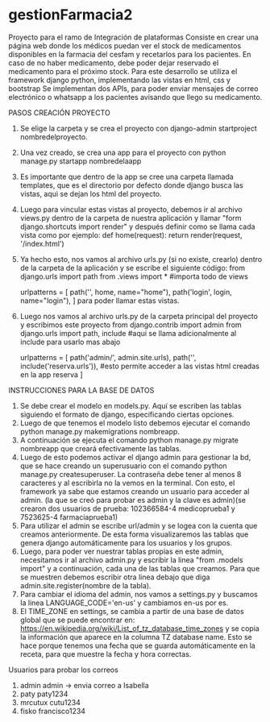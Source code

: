 # gestionFarmacia2
Proyecto para el ramo de Integración de plataformas
Consiste en crear una página web donde los médicos puedan ver el stock de medicamentos disponibles en la farmacia del cesfam y recetarlos para los pacientes.
En caso de no haber medicamento, debe poder dejar reservado el medicamento para el próximo stock.
Para este desarrollo se utiliza el framework django python, implementando las vistas en html, css y bootstrap
Se implementan dos APIs, para poder enviar mensajes de correo electrónico o whatsapp a los pacientes avisando que llego su medicamento.

PASOS CREACIÓN PROYECTO
1. Se elige la carpeta y se crea el proyecto con django-admin startproject nombredelproyecto.
2. Una vez creado, se crea una app para el proyecto con python manage.py startapp nombredelaapp
3. Es importante que dentro de la app se cree una carpeta llamada templates, que es el directorio por defecto donde django busca las vistas, aqui se dejan los
html del proyecto.
4. Luego para vincular estas vistas al proyecto, debemos ir al archivo views.py dentro de la carpeta de nuestra aplicación y llamar "form django.shortcuts import render"
y después definir como se llama cada vista como por ejemplo: 
    def home(request):
        return render(request, '/index.html')
5. Ya hecho esto, nos vamos al archivo urls.py (si no existe, crearlo) dentro de la carpeta de la aplicación y se escribe el siguiente código:
    from django.urls import path
    from .views import * #importa todo de views

    urlpatterns = [
        path('', home, name="home"),
        path('login', login, name="login"),
    ]
para poder llamar estas vistas.
6. Luego nos vamos al archivo urls.py de la carpeta principal del proyecto y escribimos este proyecto
    from django.contrib import admin
    from django.urls import path, include #aqui se llama adicionalmente al include para usarlo mas abajo

    urlpatterns = [
        path('admin/', admin.site.urls),
        path('', include('reserva.urls')), #esto permite acceder a las vistas html creadas en la app reserva
    ]

INSTRUCCIONES PARA LA BASE DE DATOS
1. Se debe crear el modelo en models.py. Aquí se escriben las tablas siguiendo el formato de django, especificando ciertas opciones.
2. Luego de que tenemos el modelo listo debemos ejecutar el comando python manage.py makemigrations nombreapp.
3. A continuación se ejecuta el comando python manage.py migrate nombreapp que creará efectivamente las tablas.
4. Luego de esto podemos activar el django admin para gestionar la bd, que se hace creando un superusuario con el comando python manage.py createsuperuser.
La contraseña debe tener al menos 8 caracteres y al escribirla no la vemos en la terminal. Con esto, el framework ya sabe que estamos creando un usuario para
acceder al admin. (la que se creó para probar es admin y la clave es admin)(se crearon dos usuarios de prueba: 102366584-4 medicoprueba1 y 7523625-4 farmaciaprueba1)
5. Para utilizar el admin se escribe url/admin y se logea con la cuenta que creamos anteriormente. De esta forma visualizaremos las tablas que genera django automáticamente
para los usuarios y los grupos.
6. Luego, para poder ver nuestrar tablas propias en este admin, necesitamos ir al archivo admin.py y escribir la linea "from .models import" y a continuación, cada una de las
tablas que creamos. Para que se muestren debemos escribir otra linea debajo que diga admin.site.register(nombre de la tabla).
7. Para cambiar el idioma del admin, nos vamos a settings.py y buscamos la linea LANGUAGE_CODE='en-us' y cambiamos en-us por es.
8. El TIME_ZONE en settings, se cambia a partir de una base de datos global que se puede encontrar en: https://en.wikipedia.org/wiki/List_of_tz_database_time_zones y se copia la información que aparece en la columna TZ database name. Esto se hace porque tenemos una fecha que se guarda automáticamente en la receta, para que muestre la fecha y hora
correctas.


Usuarios para probar los correos
1. admin admin -> envia correo a Isabella
2. paty paty1234
3. mrcutux cutu1234
4. fisko francisco1234